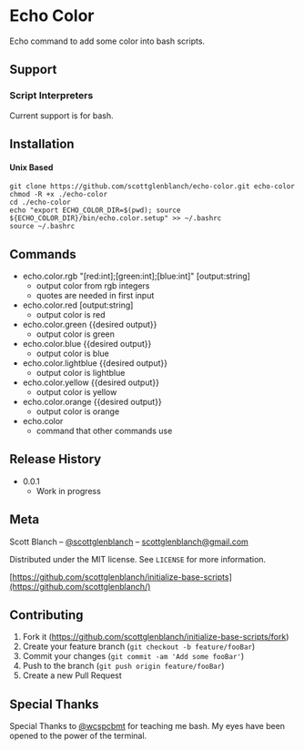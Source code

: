 # Echo Color

Echo command to add some color into bash scripts.


## Support

### Script Interpreters
Current support is for bash.

## Installation

#### Unix Based

```
git clone https://github.com/scottglenblanch/echo-color.git echo-color
chmod -R +x ./echo-color
cd ./echo-color
echo "export ECHO_COLOR_DIR=$(pwd); source ${ECHO_COLOR_DIR}/bin/echo.color.setup" >> ~/.bashrc
source ~/.bashrc
```


## Commands

* echo.color.rgb "[red:int];[green:int];[blue:int]" [output:string]
    * output color from rgb integers
    * quotes are needed in first input
* echo.color.red [output:string]
    * output color is red
* echo.color.green {{desired output}}
    * output color is green
* echo.color.blue {{desired output}}
    * output color is blue
* echo.color.lightblue {{desired output}}
    * output color is lightblue
* echo.color.yellow {{desired output}}
    * output color is yellow
* echo.color.orange {{desired output}}
    * output color is orange
* echo.color
    * command that other commands use

## Release History
* 0.0.1
    * Work in progress

## Meta

Scott Blanch – [@scottglenblanch](https://twitter.com/scottglenblanch) – scottglenblanch@gmail.com

Distributed under the MIT license. See ``LICENSE`` for more information.

[https://github.com/scottglenblanch/initialize-base-scripts](https://github.com/scottglenblanch/)

## Contributing

1. Fork it (<https://github.com/scottglenblanch/initialize-base-scripts/fork>)
2. Create your feature branch (`git checkout -b feature/fooBar`)
3. Commit your changes (`git commit -am 'Add some fooBar'`)
4. Push to the branch (`git push origin feature/fooBar`)
5. Create a new Pull Request

## Special Thanks
Special Thanks to [@wcspcbmt](https://github.com/wcspcbmt) for teaching me bash. My eyes have been opened to the power of the terminal. 
